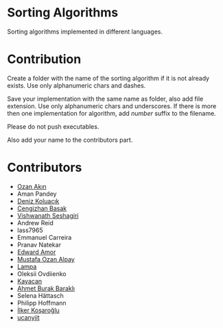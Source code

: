 # Sorting Algorithms

Sorting algorithms implemented in different languages.

# Contribution

Create a folder with the name of the sorting algorithm if it is not already exists. Use only alphanumeric chars and dashes.

Save your implementation with the same name as folder, also add file extension. Use only alphanumeric chars and underscores. If there is more then one implementation for algorithm, add _number_ suffix to the filename.

Please do not push executables.

Also add your name to the contributors part.

# Contributors

* [Ozan Akın](https://github.com/oznakn)
* Aman Pandey
* [Deniz Koluaçık](https://github.com/koluacik)
* [Cengizhan Basak](https://github.com/cengizhanbasak)
* [Vishwanath Seshagiri](https://thebrahminator.github.io)
* Andrew Reid
* lass7965
* Emmanuel Carreira
* Pranav Natekar
* [Edward Amor](https://github.com/Skellet0r)
* [Mustafa Ozan Alpay](https://github.com/frozsgy)
* [Lampa](https://github.com/swetlana-spb)
* Oleksii Ovdiienko
* [Kayacan](https://github.com/kayacanv)
* [Ahmet Burak Baraklı](https://github.com/ahmetburakbarakli)
* Selena Hättasch
* Philipp Hoffmann
* [İlker Koşaroğlu](https://github.com/ilkerkosaroglu)
* [ucanyiit](https://github.com/ucanyiit)
